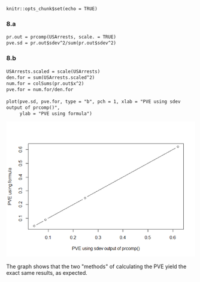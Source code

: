     knitr::opts_chunk$set(echo = TRUE)

### 8.a

    pr.out = prcomp(USArrests, scale. = TRUE)
    pve.sd = pr.out$sdev^2/sum(pr.out$sdev^2)

### 8.b

    USArrests.scaled = scale(USArrests)
    den.for = sum(USArrests.scaled^2)
    num.for = colSums(pr.out$x^2)
    pve.for = num.for/den.for

    plot(pve.sd, pve.for, type = "b", pch = 1, xlab = "PVE using sdev output of prcomp()", 
         ylab = "PVE using formula")

![](Q8-Solution_files/figure-markdown_strict/8-b-1.png)

The graph shows that the two "methods" of calculating the PVE yield the
exact same results, as expected.
